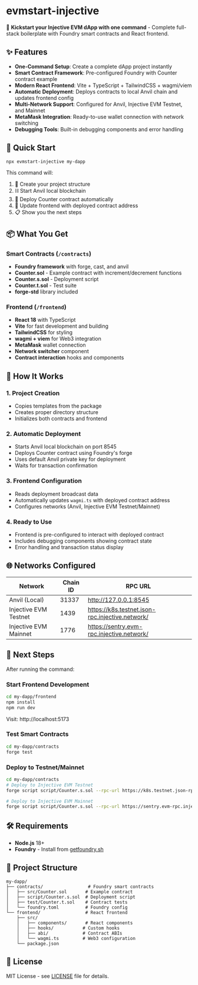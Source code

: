 # evmstart-injective

🚀 **Kickstart your Injective EVM dApp with one command** - Complete full-stack boilerplate with Foundry smart contracts and React frontend.

## ✨ Features

- **One-Command Setup**: Create a complete dApp project instantly
- **Smart Contract Framework**: Pre-configured Foundry with Counter contract example
- **Modern React Frontend**: Vite + TypeScript + TailwindCSS + wagmi/viem
- **Automatic Deployment**: Deploys contracts to local Anvil chain and updates frontend config
- **Multi-Network Support**: Configured for Anvil, Injective EVM Testnet, and Mainnet
- **MetaMask Integration**: Ready-to-use wallet connection with network switching
- **Debugging Tools**: Built-in debugging components and error handling

## 🚀 Quick Start

```bash
npx evmstart-injective my-dapp
```
This  command will:

1. 📁 Create your project structure
2. ⛓️ Start Anvil local blockchain
3. 🚀 Deploy Counter contract automatically  
4. 🔗 Update frontend with deployed contract address
5. 📋 Show you the next steps

## 📦 What You Get

### Smart Contracts (`/contracts`)
- **Foundry framework** with forge, cast, and anvil
- **Counter.sol** - Example contract with increment/decrement functions
- **Counter.s.sol** - Deployment script
- **Counter.t.sol** - Test suite
- **forge-std** library included

### Frontend (`/frontend`)
- **React 18** with TypeScript
- **Vite** for fast development and building
- **TailwindCSS** for styling
- **wagmi + viem** for Web3 integration
- **MetaMask** wallet connection
- **Network switcher** component
- **Contract interaction** hooks and components

## 🎯 How It Works

### 1. Project Creation
- Copies templates from the package
- Creates proper directory structure
- Initializes both contracts and frontend

### 2. Automatic Deployment
- Starts Anvil local blockchain on port 8545
- Deploys Counter contract using Foundry's forge
- Uses default Anvil private key for deployment
- Waits for transaction confirmation

### 3. Frontend Configuration
- Reads deployment broadcast data
- Automatically updates `wagmi.ts` with deployed contract address
- Configures networks (Anvil, Injective EVM Testnet/Mainnet)

### 4. Ready to Use
- Frontend is pre-configured to interact with deployed contract
- Includes debugging components showing contract state
- Error handling and transaction status display

## 🌐 Networks Configured

| Network | Chain ID | RPC URL |
|---------|----------|---------|
| Anvil (Local) | 31337 | http://127.0.0.1:8545 |
| Injective EVM Testnet | 1439 | https://k8s.testnet.json-rpc.injective.network/ |
| Injective EVM Mainnet | 1776 | https://sentry.evm-rpc.injective.network/ |

## 🔧 Next Steps

After running the command:

### Start Frontend Development
```bash
cd my-dapp/frontend
npm install
npm run dev
```
Visit: http://localhost:5173

### Test Smart Contracts
```bash
cd my-dapp/contracts
forge test
```

### Deploy to Testnet/Mainnet
```bash
cd my-dapp/contracts
# Deploy to Injective EVM Testnet
forge script script/Counter.s.sol --rpc-url https://k8s.testnet.json-rpc.injective.network/ --broadcast --private-key YOUR_PRIVATE_KEY

# Deploy to Injective EVM Mainnet  
forge script script/Counter.s.sol --rpc-url https://sentry.evm-rpc.injective.network/ --broadcast --private-key YOUR_PRIVATE_KEY
```

## 🛠️ Requirements

- **Node.js** 18+ 
- **Foundry** - Install from [getfoundry.sh](https://getfoundry.sh)

## 📁 Project Structure

```
my-dapp/
├── contracts/                 # Foundry smart contracts
│   ├── src/Counter.sol       # Example contract
│   ├── script/Counter.s.sol  # Deployment script
│   ├── test/Counter.t.sol    # Contract tests
│   └── foundry.toml          # Foundry config
└── frontend/                 # React frontend
    ├── src/
    │   ├── components/       # React components
    │   ├── hooks/           # Custom hooks
    │   ├── abi/             # Contract ABIs
    │   └── wagmi.ts         # Web3 configuration
    └── package.json
```


## 📄 License

MIT License - see [LICENSE](LICENSE) file for details.
